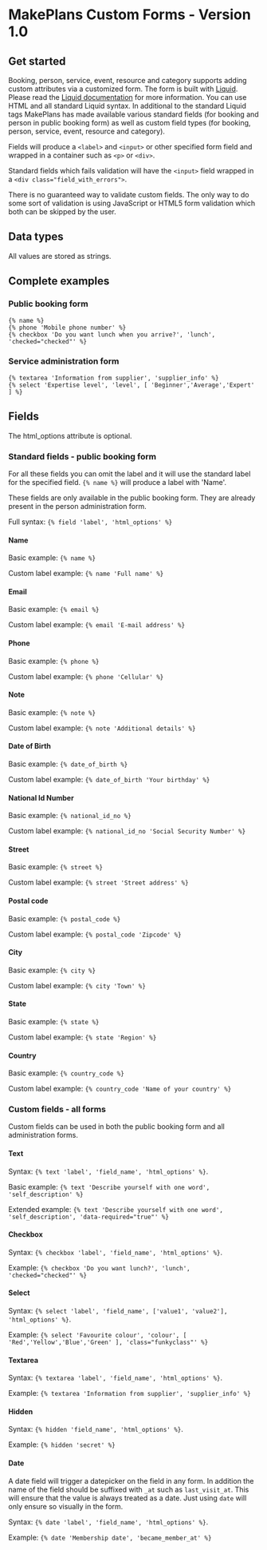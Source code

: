 # MakePlans Custom Forms - Version 1.0

## Get started

Booking, person, service, event, resource and category supports adding custom attributes via a customized form. The form is built with [Liquid](http://liquidmarkup.org). Please read the [Liquid documentation](https://github.com/Shopify/liquid/wiki) for more information. You can use HTML and all standard Liquid syntax. In additional to the standard Liquid tags MakePlans has made available various standard fields (for booking and person in public booking form) as well as custom field types (for booking, person, service, event, resource and category).

Fields will produce a `<label>` and `<input>` or other specified form field and wrapped in a container such as `<p>` or `<div>`.

Standard fields which fails validation will have the `<input>` field wrapped in a `<div class="field_with_errors">`.

There is no guaranteed way to validate custom fields. The only way to do some sort of validation is using JavaScript or HTML5 form validation which both can be skipped by the user.

## Data types

All values are stored as strings.

## Complete examples

### Public booking form

```
{% name %}
{% phone 'Mobile phone number' %}
{% checkbox 'Do you want lunch when you arrive?', 'lunch', 'checked="checked"' %}
```

### Service administration form

```
{% textarea 'Information from supplier', 'supplier_info' %}
{% select 'Expertise level', 'level', [ 'Beginner','Average','Expert' ] %}
```

## Fields

The html_options attribute is optional.

### Standard fields - public booking form

For all these fields you can omit the label and it will use the standard label for the specified field. `{% name %}` will produce a label with 'Name'.

These fields are only available in the public booking form. They are already present in the person administration form.

Full syntax: `{% field 'label', 'html_options' %}`

#### Name

Basic example: `{% name %}`

Custom label example: `{% name 'Full name' %}`

#### Email

Basic example: `{% email %}`

Custom label example: `{% email 'E-mail address' %}`

#### Phone

Basic example: `{% phone %}`

Custom label example: `{% phone 'Cellular' %}`

#### Note

Basic example: `{% note %}`

Custom label example: `{% note 'Additional details' %}`

#### Date of Birth

Basic example: `{% date_of_birth %}`

Custom label example: `{% date_of_birth 'Your birthday' %}`

#### National Id Number

Basic example: `{% national_id_no %}`

Custom label example: `{% national_id_no 'Social Security Number' %}`

#### Street

Basic example: `{% street %}`

Custom label example: `{% street 'Street address' %}`

#### Postal code

Basic example: `{% postal_code %}`

Custom label example: `{% postal_code 'Zipcode' %}`

#### City

Basic example: `{% city %}`

Custom label example: `{% city 'Town' %}`

#### State

Basic example: `{% state %}`

Custom label example: `{% state 'Region' %}`

#### Country

Basic example: `{% country_code %}`

Custom label example: `{% country_code 'Name of your country' %}`

### Custom fields - all forms

Custom fields can be used in both the public booking form and all administration forms.

#### Text

Syntax: `{% text 'label', 'field_name', 'html_options' %}`.

Basic example: `{% text 'Describe yourself with one word', 'self_description' %}`

Extended example: `{% text 'Describe yourself with one word', 'self_description', 'data-required="true"' %}`

#### Checkbox

Syntax: `{% checkbox 'label', 'field_name', 'html_options' %}`.

Example: `{% checkbox 'Do you want lunch?', 'lunch', 'checked="checked"' %}`

#### Select

Syntax: `{% select 'label', 'field_name', ['value1', 'value2'], 'html_options' %}`.

Example: `{% select 'Favourite colour', 'colour', [ 'Red','Yellow','Blue','Green' ], 'class="funkyclass"' %}`

#### Textarea

Syntax: `{% textarea 'label', 'field_name', 'html_options' %}`.

Example: `{% textarea 'Information from supplier', 'supplier_info' %}`

#### Hidden

Syntax: `{% hidden 'field_name', 'html_options' %}`.

Example: `{% hidden 'secret' %}`

#### Date

A date field will trigger a datepicker on the field in any form. In addition the name of the field should be suffixed with `_at` such as `last_visit_at`. This will ensure that the value is always treated as a date. Just using `date` will only ensure so visually in the form.

Syntax: `{% date 'label', 'field_name', 'html_options' %}`.

Example: `{% date 'Membership date', 'became_member_at' %}`
